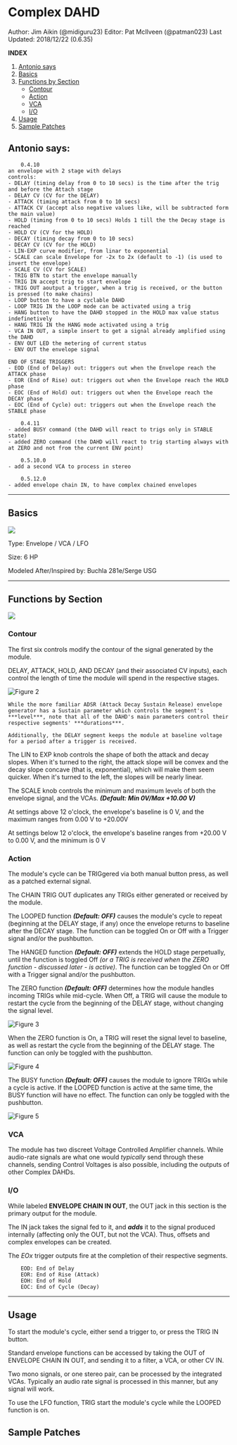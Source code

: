 # Complex DAHD 

Author: Jim Aikin (@midiguru23)
Editor: Pat McIlveen (@patman023)
Last Updated: 2018/12/22 (0.6.35)

**INDEX**
1. [Antonio says](#antonio-says)
2. [Basics](#basics)
3. [Functions by Section](#functions-by-section)
   - [Contour](#contour)
   - [Action](#action)
   - [VCA](#vca)
   - [I/O](#i--o)
4. [Usage](#usage)
5. [Sample Patches](#sample-patches)


## Antonio says:

```
	0.4.10
an envelope with 2 stage with delays
controls:
- DELAY (timing delay from 0 to 10 secs) is the time after the trig and before the Attach stage
- DELAY CV (CV for the DELAY)
- ATTACK (timing attack from 0 to 10 secs)
- ATTACK CV (accept also negative values like, will be subtracted form the main value)
- HOLD (timing from 0 to 10 secs) Holds 1 till the the Decay stage is reached
- HOLD CV (CV for the HOLD)
- DECAY (timing decay from 0 to 10 secs)
- DECAY CV (CV for the HOLD)
- LIN-EXP curve modifier, from linar to exponential
- SCALE can scale Envelope for -2x to 2x (default to -1) (is used to invert the envelope)
- SCALE CV (CV for SCALE)
- TRIG BTN to start the envelope manually
- TRIG IN accept trig to start envelope
- TRIG OUT aoutput a trigger, when a trig is received, or the button is pressed (to make chains)
- LOOP button to have a cyclable DAHD
- LOOP TRIG IN the LOOP mode can be activated using a trig
- HANG button to have the DAHD stopped in the HOLD max value status indefinetively
- HANG TRIG IN the HANG mode activated using a trig
- VCA IN OUT, a simple insert to get a signal already amplified using the DAHD
- ENV OUT LED the metering of current status
- ENV OUT the envelope signal

END OF STAGE TRIGGERS
- EOD (End of Delay) out: triggers out when the Envelope reach the ATTACK phase
- EOR (End of Rise) out: triggers out when the Envelope reach the HOLD phase
- EOC (End of Hold) out: triggers out when the Envelope reach the DECAY phase
- EOC (End of Cycle) out: triggers out when the Envelope reach the STABLE phase

	0.4.11
- added BUSY command (the DAHD will react to trigs only in STABLE state)
- added ZERO command (the DAHD will react to trig starting always with at ZERO and not from the current ENV point)

	0.5.10.0
- add a second VCA to process in stereo

	0.5.12.0
- added envelope chain IN, to have complex chained envelopes
```

---

## Basics

![](./Complexdahd.jpg)

Type: Envelope / VCA / LFO

Size: 6 HP

Modeled After/Inspired by: Buchla 281e/Serge USG

---

## Functions by Section

![](./Figure1b.jpg)

### Contour

The first six controls modify the contour of the signal generated by the module. 

DELAY, ATTACK, HOLD, AND DECAY (and their associated CV inputs), each control the length of time the module will spend in the respective stages. 

![Figure 2](Figure2.png)

```
While the more familiar ADSR (Attack Decay Sustain Release) envelope generator has a Sustain parameter which controls the segment's ***level***, note that all of the DAHD's main parameters control their respective segments' ***durations***.

Additionally, the DELAY segment keeps the module at baseline voltage for a period after a trigger is received.
```

The LIN to EXP knob controls the shape of both the attack and decay slopes. When it's turned to the right, the attack slope will be convex and the decay slope concave (that is, exponential), which will make them seem quicker. When it's turned to the left, the slopes will be nearly linear. 

The SCALE knob controls the minimum and maximum levels of both the envelope signal, and the VCAs. ***(Default: Min 0V/Max +10.00 V)***

At settings above 12 o'clock, the envelope's baseline is 0 V, and the maximum ranges from 0.00 V to +20.00V 

At settings below 12 o'clock, the envelope's baseline ranges from +20.00 V to 0.00 V, and the minimum is 0 V

### Action

The module's cycle can be TRIGgered via both manual button press, as well as a patched external signal.

The CHAIN TRIG OUT duplicates any TRIGs either generated or received by the module.

The LOOPED function ***(Default: OFF)*** causes the module's cycle to repeat (beginning at the DELAY stage, if any) once the envelope returns to baseline after the DECAY stage. The function can be toggled On or Off with a Trigger signal and/or the pushbutton.

The HANGED function ***(Default: OFF)*** extends the HOLD stage perpetually, until the function is toggled Off *(or a TRIG is received when the ZERO function - discussed later - is active)*. The function can be toggled On or Off with a Trigger signal and/or the pushbutton.

The ZERO function ***(Default: OFF)*** determines how the module handles incoming TRIGs while mid-cycle. When Off, a TRIG will cause the module to restart the cycle from the beginning of the DELAY stage, without changing the signal level.

![Figure 3](Figure3.png)

When the ZERO function is On, a TRIG will reset the signal level to baseline, as well as restart the cycle from the beginning of the DELAY stage. The function can only be toggled with the pushbutton.

![Figure 4](Figure4.png)

The BUSY function ***(Default: OFF)*** causes the module to ignore TRIGs while a cycle is active. If the LOOPED function is active at the same time, the BUSY function will have no effect. The function can only be toggled with the pushbutton.

![Figure 5](Figure5.png)

### VCA

The module has two discreet Voltage Controlled Amplifier channels. While audio-rate signals are what one would *typically* send through these channels, sending Control Voltages is also possible, including the outputs of other Complex DAHDs.

### I/O

While labeled **ENVELOPE CHAIN IN OUT**, the OUT jack in this section is the primary output for the module. 

The IN jack takes the signal fed to it, and ***adds*** it to the signal produced internally (affecting only the OUT, but not the VCA). Thus, offsets and complex envelopes can be created.

The *EOx* trigger outputs fire at the completion of their respective segments. 

```
	EOD: End of Delay
	EOR: End of Rise (Attack)
	EOH: End of Hold
	EOC: End of Cycle (Decay)
```

---

## Usage

To start the module's cycle, either send a trigger to, or press the TRIG IN button.

Standard envelope functions can be accessed by taking the OUT of ENVELOPE CHAIN IN OUT, and sending it to a filter, a VCA, or other CV IN.

Two mono signals, or one stereo pair, can be processed by the integrated VCAs. Typically an audio rate signal is processed in this manner, but any signal will work.

To use the LFO function, TRIG start the module's cycle while the LOOPED function is on.

## Sample Patches